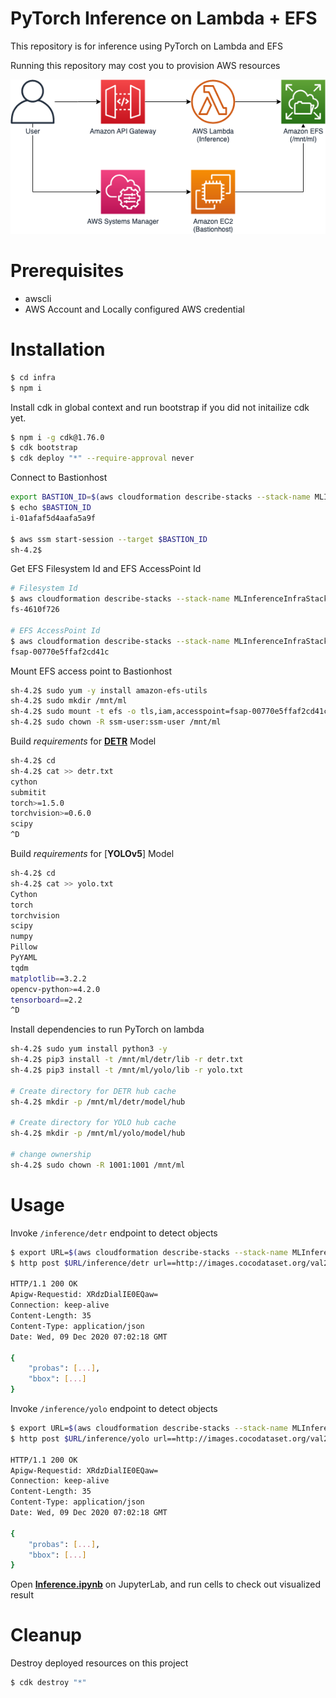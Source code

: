 # PyTorch Inference on Lambda + EFS

This repository is for inference using PyTorch on Lambda and EFS

Running this repository may cost you to provision AWS resources

<img src="img/architecture.png"/>

# Prerequisites

- awscli
- AWS Account and Locally configured AWS credential

# Installation

```bash
$ cd infra
$ npm i
```

Install cdk in global context and run bootstrap if you did not initailize cdk yet.
```bash
$ npm i -g cdk@1.76.0
$ cdk bootstrap
$ cdk deploy "*" --require-approval never
```

Connect to Bastionhost

```bash
export BASTION_ID=$(aws cloudformation describe-stacks --stack-name MLInferenceInfraStack --query "Stacks[0].Outputs[?ExportName=='BastionHostId'].OutputValue" --output text)
$ echo $BASTION_ID
i-01afaf5d4aafa5a9f

$ aws ssm start-session --target $BASTION_ID
sh-4.2$
```

Get EFS Filesystem Id and EFS AccessPoint Id

```bash
# Filesystem Id
$ aws cloudformation describe-stacks --stack-name MLInferenceInfraStack --query "Stacks[0].Outputs[?ExportName=='FilesystemId'].OutputValue" --output text
fs-4610f726

# EFS AccessPoint Id
$ aws cloudformation describe-stacks --stack-name MLInferenceInfraStack --query "Stacks[0].Outputs[?ExportName=='AccessPointId'].OutputValue" --output text
fsap-00770e5ffaf2cd41c
```

Mount EFS access point to Bastionhost

```bash
sh-4.2$ sudo yum -y install amazon-efs-utils
sh-4.2$ sudo mkdir /mnt/ml
sh-4.2$ sudo mount -t efs -o tls,iam,accesspoint=fsap-00770e5ffaf2cd41c fs-4610f726: /mnt/ml
sh-4.2$ sudo chown -R ssm-user:ssm-user /mnt/ml
```

Build *requirements* for [**DETR**](https://github.com/facebookresearch/detr) Model

```bash
sh-4.2$ cd
sh-4.2$ cat >> detr.txt
cython
submitit
torch>=1.5.0
torchvision>=0.6.0
scipy
^D
```

Build *requirements* for [**YOLOv5**] Model
```bash
sh-4.2$ cd
sh-4.2$ cat >> yolo.txt
Cython
torch
torchvision
scipy
numpy
Pillow
PyYAML
tqdm
matplotlib==3.2.2
opencv-python>=4.2.0
tensorboard==2.2
^D
```

Install dependencies to run PyTorch on lambda

```bash
sh-4.2$ sudo yum install python3 -y
sh-4.2$ pip3 install -t /mnt/ml/detr/lib -r detr.txt
sh-4.2$ pip3 install -t /mnt/ml/yolo/lib -r yolo.txt

# Create directory for DETR hub cache
sh-4.2$ mkdir -p /mnt/ml/detr/model/hub

# Create directory for YOLO hub cache
sh-4.2$ mkdir -p /mnt/ml/yolo/model/hub

# change ownership
sh-4.2$ sudo chown -R 1001:1001 /mnt/ml
```

# Usage

Invoke `/inference/detr` endpoint to detect objects

```bash
$ export URL=$(aws cloudformation describe-stacks --stack-name MLInferenceInfraStack --query "Stacks[0].Outputs[?ExportName=='HttpApiUrl'].OutputValue" --output text)
$ http post $URL/inference/detr url==http://images.cocodataset.org/val2017/000000039769.jpg

HTTP/1.1 200 OK
Apigw-Requestid: XRdzDialIE0EQaw=
Connection: keep-alive
Content-Length: 35
Content-Type: application/json
Date: Wed, 09 Dec 2020 07:02:18 GMT

{
    "probas": [...],
    "bbox": [...]
}
```

Invoke `/inference/yolo` endpoint to detect objects

```bash
$ export URL=$(aws cloudformation describe-stacks --stack-name MLInferenceInfraStack --query "Stacks[0].Outputs[?ExportName=='HttpApiUrl'].OutputValue" --output text)
$ http post $URL/inference/yolo url==http://images.cocodataset.org/val2017/000000039769.jpg

HTTP/1.1 200 OK
Apigw-Requestid: XRdzDialIE0EQaw=
Connection: keep-alive
Content-Length: 35
Content-Type: application/json
Date: Wed, 09 Dec 2020 07:02:18 GMT

{
    "probas": [...],
    "bbox": [...]
}
```

Open [**Inference.ipynb**](Inference.ipynb) on JupyterLab, and run cells to check out visualized result

# Cleanup

Destroy deployed resources on this project

```bash
$ cdk destroy "*"
```